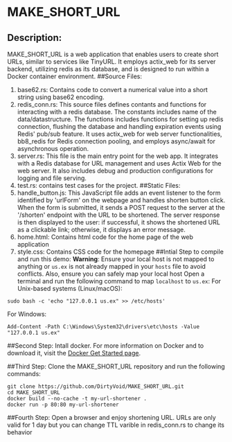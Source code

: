 # MAKE_SHORT_URL
## Description:
MAKE_SHORT_URL is a web application that enables users to create short URLs, similar to services like TinyURL. It employs actix_web for its server backend, utilizing redis as its database, and is designed to run within a Docker container environment.
##Source Files:
1) base62.rs: Contains code to convert a numerical value into a short string using base62 encoding.
2) redis_conn.rs: This source files defines contants and functions for interacting with a redis database. The constants includes name of the data/datastructure. The functions includes functions for setting up redis connection, flushing the database and handling expiration events using Redis' pub/sub feature. It uses actix_web for web server functionalities, bb8_redis for Redis connection pooling, and employs async/await for asynchronous operation.
3) server.rs: This file is the main entry point for the web app. It integrates with a Redis database for URL management and uses Actix Web for the web server. It also includes debug and production configurations for logging and file serving.
4) test.rs: contains test cases for the project.
##Static Files:
1) handle_button.js: This JavaScript file adds an event listener to the form identified by 'urlForm' on the webpage and handles shorten button click. When the form is submitted, it sends a POST request to the server at the '/shorten' endpoint with the URL to be shortened. The server response is then displayed to the user: if successful, it shows the shortened URL as a clickable link; otherwise, it displays an error message.  
2) home.html: Contains html code for the home page of the web application
3) style.css: Contains CSS code for the homepage
##Intial Step to compile and run this demo:
**Warning**: Ensure your local host is not mapped to anything or `us.ex` is not already mapped in your `hosts` file to avoid conflicts. Also, ensure you can safely map your local host
Open a terminal and run the following command to map `localhost` to `us.ex`:
For Unix-based systems (Linux/macOS):
```
sudo bash -c 'echo "127.0.0.1 us.ex" >> /etc/hosts'
```
For Windows:
```
Add-Content -Path C:\Windows\System32\drivers\etc\hosts -Value "127.0.0.1 us.ex"
```
##Second Step:
Intall docker. For more information on Docker and to download it, visit the [Docker Get Started page](https://www.docker.com/get-started/).

##Third Step:
Clone the MAKE_SHORT_URL repository and run the following commands:
```
git clone https://github.com/DirtyVoid/MAKE_SHORT_URL.git
cd MAKE_SHORT_URL
docker build --no-cache -t my-url-shortener .
docker run -p 80:80 my-url-shortener
```
##Fourth Step:
Open a browser and enjoy shortening URL. URLs are only valid for 1 day but you can change TTL varible in redis_conn.rs to change its behavior
